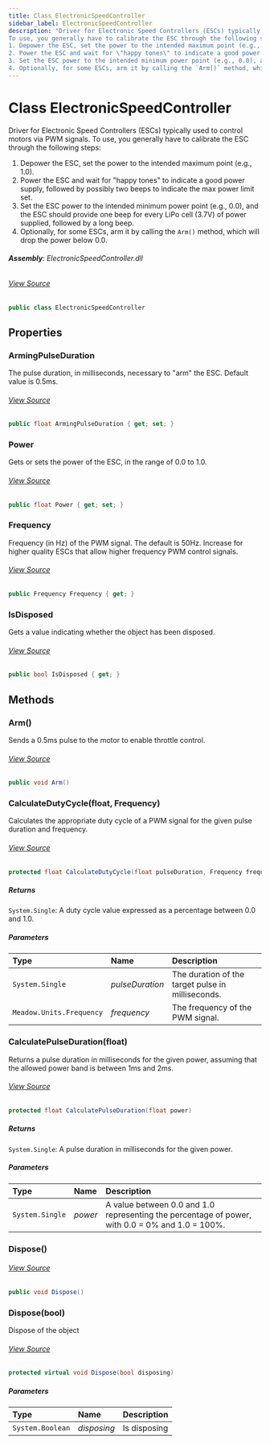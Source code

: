 ```yaml
---
title: Class ElectronicSpeedController
sidebar_label: ElectronicSpeedController
description: "Driver for Electronic Speed Controllers (ESCs) typically used to control motors via PWM signals.
To use, you generally have to calibrate the ESC through the following steps:
1. Depower the ESC, set the power to the intended maximum point (e.g., 1.0).
2. Power the ESC and wait for \"happy tones\" to indicate a good power supply, followed by possibly two beeps to indicate the max power limit set.
3. Set the ESC power to the intended minimum power point (e.g., 0.0), and the ESC should provide one beep for every LiPo cell (3.7V) of power supplied, followed by a long beep.
4. Optionally, for some ESCs, arm it by calling the `Arm()` method, which will drop the power below 0.0."
---
```

# Class ElectronicSpeedController
Driver for Electronic Speed Controllers (ESCs) typically used to control motors via PWM signals.
To use, you generally have to calibrate the ESC through the following steps:
1. Depower the ESC, set the power to the intended maximum point (e.g., 1.0).
2. Power the ESC and wait for "happy tones" to indicate a good power supply, followed by possibly two beeps to indicate the max power limit set.
3. Set the ESC power to the intended minimum power point (e.g., 0.0), and the ESC should provide one beep for every LiPo cell (3.7V) of power supplied, followed by a long beep.
4. Optionally, for some ESCs, arm it by calling the `Arm()` method, which will drop the power below 0.0.

###### **Assembly**: ElectronicSpeedController.dll
###### [View Source](https://github.com/WildernessLabs/Meadow.Foundation.git/blob/develop/Source/Meadow.Foundation.Peripherals/Motors.ElectronicSpeedController/Driver/ElectronicSpeedController.cs#L14)
```csharp title="Declaration"
public class ElectronicSpeedController
```
## Properties
### ArmingPulseDuration
The pulse duration, in milliseconds, necessary to "arm" the ESC. Default value is 0.5ms.
###### [View Source](https://github.com/WildernessLabs/Meadow.Foundation.git/blob/develop/Source/Meadow.Foundation.Peripherals/Motors.ElectronicSpeedController/Driver/ElectronicSpeedController.cs#L21)
```csharp title="Declaration"
public float ArmingPulseDuration { get; set; }
```
### Power
Gets or sets the power of the ESC, in the range of 0.0 to 1.0.
###### [View Source](https://github.com/WildernessLabs/Meadow.Foundation.git/blob/develop/Source/Meadow.Foundation.Peripherals/Motors.ElectronicSpeedController/Driver/ElectronicSpeedController.cs#L26)
```csharp title="Declaration"
public float Power { get; set; }
```
### Frequency
Frequency (in Hz) of the PWM signal. The default is 50Hz. Increase for higher quality ESCs that allow higher frequency PWM control signals.
###### [View Source](https://github.com/WildernessLabs/Meadow.Foundation.git/blob/develop/Source/Meadow.Foundation.Peripherals/Motors.ElectronicSpeedController/Driver/ElectronicSpeedController.cs#L42)
```csharp title="Declaration"
public Frequency Frequency { get; }
```
### IsDisposed
Gets a value indicating whether the object has been disposed.
###### [View Source](https://github.com/WildernessLabs/Meadow.Foundation.git/blob/develop/Source/Meadow.Foundation.Peripherals/Motors.ElectronicSpeedController/Driver/ElectronicSpeedController.cs#L47)
```csharp title="Declaration"
public bool IsDisposed { get; }
```
## Methods
### Arm()
Sends a 0.5ms pulse to the motor to enable throttle control.
###### [View Source](https://github.com/WildernessLabs/Meadow.Foundation.git/blob/develop/Source/Meadow.Foundation.Peripherals/Motors.ElectronicSpeedController/Driver/ElectronicSpeedController.cs#L78)
```csharp title="Declaration"
public void Arm()
```
### CalculateDutyCycle(float, Frequency)
Calculates the appropriate duty cycle of a PWM signal for the given pulse duration and frequency.
###### [View Source](https://github.com/WildernessLabs/Meadow.Foundation.git/blob/develop/Source/Meadow.Foundation.Peripherals/Motors.ElectronicSpeedController/Driver/ElectronicSpeedController.cs#L89)
```csharp title="Declaration"
protected float CalculateDutyCycle(float pulseDuration, Frequency frequency)
```

##### Returns

`System.Single`: A duty cycle value expressed as a percentage between 0.0 and 1.0.
##### Parameters

| Type | Name | Description |
|:--- |:--- |:--- |
| `System.Single` | *pulseDuration* | The duration of the target pulse in milliseconds. |
| `Meadow.Units.Frequency` | *frequency* | The frequency of the PWM signal. |

### CalculatePulseDuration(float)
Returns a pulse duration in milliseconds for the given power, assuming that the allowed power band is between 1ms and 2ms.
###### [View Source](https://github.com/WildernessLabs/Meadow.Foundation.git/blob/develop/Source/Meadow.Foundation.Peripherals/Motors.ElectronicSpeedController/Driver/ElectronicSpeedController.cs#L99)
```csharp title="Declaration"
protected float CalculatePulseDuration(float power)
```

##### Returns

`System.Single`: A pulse duration in milliseconds for the given power.
##### Parameters

| Type | Name | Description |
|:--- |:--- |:--- |
| `System.Single` | *power* | A value between 0.0 and 1.0 representing the percentage of power, with 0.0 = 0% and 1.0 = 100%. |

### Dispose()

###### [View Source](https://github.com/WildernessLabs/Meadow.Foundation.git/blob/develop/Source/Meadow.Foundation.Peripherals/Motors.ElectronicSpeedController/Driver/ElectronicSpeedController.cs#L106)
```csharp title="Declaration"
public void Dispose()
```
### Dispose(bool)
Dispose of the object
###### [View Source](https://github.com/WildernessLabs/Meadow.Foundation.git/blob/develop/Source/Meadow.Foundation.Peripherals/Motors.ElectronicSpeedController/Driver/ElectronicSpeedController.cs#L116)
```csharp title="Declaration"
protected virtual void Dispose(bool disposing)
```

##### Parameters

| Type | Name | Description |
|:--- |:--- |:--- |
| `System.Boolean` | *disposing* | Is disposing |

